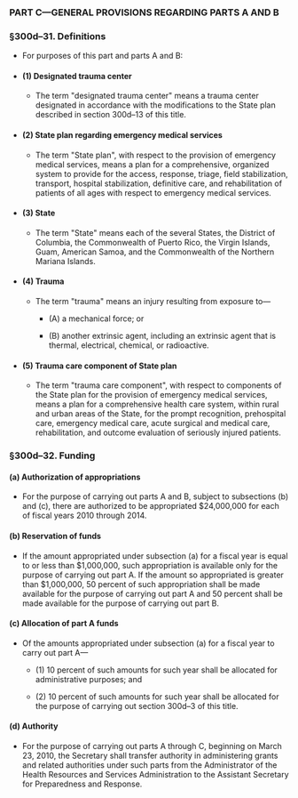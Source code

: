 ### PART C—GENERAL PROVISIONS REGARDING PARTS A AND B

### §300d–31. Definitions
* For purposes of this part and parts A and B:

* #### (1) Designated trauma center
  * The term "designated trauma center" means a trauma center designated in accordance with the modifications to the State plan described in section 300d–13 of this title.

* #### (2) State plan regarding emergency medical services
  * The term "State plan", with respect to the provision of emergency medical services, means a plan for a comprehensive, organized system to provide for the access, response, triage, field stabilization, transport, hospital stabilization, definitive care, and rehabilitation of patients of all ages with respect to emergency medical services.

* #### (3) State
  * The term "State" means each of the several States, the District of Columbia, the Commonwealth of Puerto Rico, the Virgin Islands, Guam, American Samoa, and the Commonwealth of the Northern Mariana Islands.

* #### (4) Trauma
  * The term "trauma" means an injury resulting from exposure to—

    * (A) a mechanical force; or

    * (B) another extrinsic agent, including an extrinsic agent that is thermal, electrical, chemical, or radioactive.

* #### (5) Trauma care component of State plan
  * The term "trauma care component", with respect to components of the State plan for the provision of emergency medical services, means a plan for a comprehensive health care system, within rural and urban areas of the State, for the prompt recognition, prehospital care, emergency medical care, acute surgical and medical care, rehabilitation, and outcome evaluation of seriously injured patients.

### §300d–32. Funding
#### (a) Authorization of appropriations
* For the purpose of carrying out parts A and B, subject to subsections (b) and (c), there are authorized to be appropriated $24,000,000 for each of fiscal years 2010 through 2014.

#### (b) Reservation of funds
* If the amount appropriated under subsection (a) for a fiscal year is equal to or less than $1,000,000, such appropriation is available only for the purpose of carrying out part A. If the amount so appropriated is greater than $1,000,000, 50 percent of such appropriation shall be made available for the purpose of carrying out part A and 50 percent shall be made available for the purpose of carrying out part B.

#### (c) Allocation of part A funds
* Of the amounts appropriated under subsection (a) for a fiscal year to carry out part A—

  * (1) 10 percent of such amounts for such year shall be allocated for administrative purposes; and

  * (2) 10 percent of such amounts for such year shall be allocated for the purpose of carrying out section 300d–3 of this title.

#### (d) Authority
* For the purpose of carrying out parts A through C, beginning on March 23, 2010, the Secretary shall transfer authority in administering grants and related authorities under such parts from the Administrator of the Health Resources and Services Administration to the Assistant Secretary for Preparedness and Response.